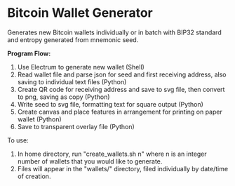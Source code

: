 # Bitcoin Wallet Generator

Generates new Bitcoin wallets individually or in batch with BIP32 standard and entropy generated from mnemonic seed.

<b>Program Flow:</b>
1. Use Electrum to generate new wallet (Shell)
2. Read wallet file and parse json for seed and first receiving address, also saving to individual text files (Python)
3. Create QR code for receiving address and save to svg file, then convert to png, saving as copy (Python)
4. Write seed to svg file, formatting text for square output (Python)
5. Create canvas and place features in arrangement for printing on paper wallet (Python)
6. Save to transparent overlay file (Python)

To use:
1. In home directory, run "create_wallets.sh n" where n is an integer number of wallets that you would like to generate.
2. Files will appear in the "wallets/" directory, filed individually by date/time of creation.
